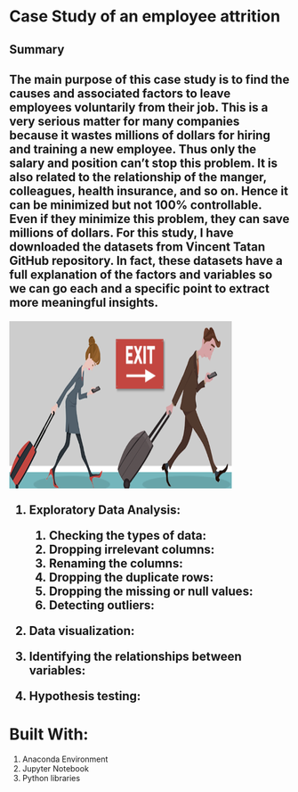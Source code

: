 # Case Study of an employee attrition
<h2> Summary<h2>
    
The main purpose of this case study is to find the causes and associated factors to leave employees voluntarily from their job. This is a very serious matter for many companies because it wastes millions of dollars for hiring and training a new employee. Thus only the salary and position can’t stop this problem. It is also related to the relationship of the manger, colleagues, health insurance, and so on. Hence it can be minimized but not 100% controllable. Even if they minimize this problem, they can save millions of dollars. For this study, I have downloaded the datasets from Vincent Tatan GitHub repository. In fact, these datasets have a full explanation of the factors and variables so we can go each and a specific point to extract more meaningful insights.

<img src="image/employee.png" width="400px" height="300px">

1)	Exploratory Data Analysis:

    1)	Checking the types of data:
    2)	Dropping irrelevant columns:
    3)	Renaming the columns:
    4)	Dropping the duplicate rows:
    5)	Dropping the missing or null values:
    6)	Detecting outliers:
    
2)	Data visualization:
3)	Identifying the relationships between variables:
4)	Hypothesis testing:

# Built With:
1) Anaconda Environment
2) Jupyter Notebook
3) Python libraries
